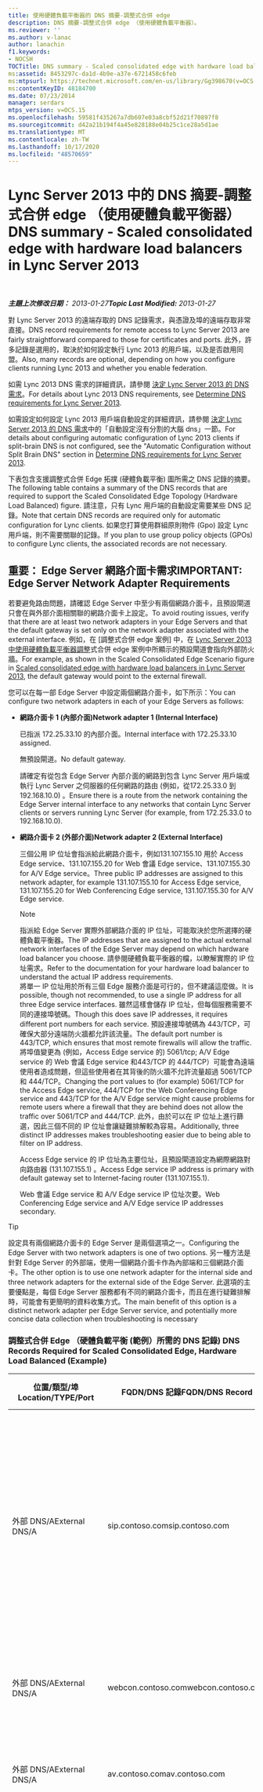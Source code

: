 ```yaml
---
title: 使用硬體負載平衡器的 DNS 摘要-調整式合併 edge
description: DNS 摘要-調整式合併 edge （使用硬體負載平衡器）。
ms.reviewer: ''
ms.author: v-lanac
author: lanachin
f1.keywords:
- NOCSH
TOCTitle: DNS summary - Scaled consolidated edge with hardware load balancers
ms:assetid: 8453297c-da1d-4b9e-a37e-6721458c6feb
ms:mtpsurl: https://technet.microsoft.com/en-us/library/Gg398670(v=OCS.15)
ms:contentKeyID: 48184700
ms.date: 07/23/2014
manager: serdars
mtps_version: v=OCS.15
ms.openlocfilehash: 59581f435267a7db607e03a8cbf52d21f70897f8
ms.sourcegitcommit: d42a21b194f4a45e828188e04b25c1ce28a5d1ae
ms.translationtype: MT
ms.contentlocale: zh-TW
ms.lasthandoff: 10/17/2020
ms.locfileid: "48570659"
---
```

# <a name="dns-summary---scaled-consolidated-edge-with-hardware-load-balancers-in-lync-server-2013"></a><span data-ttu-id="b73fd-103">Lync Server 2013 中的 DNS 摘要-調整式合併 edge （使用硬體負載平衡器）</span><span class="sxs-lookup"><span data-stu-id="b73fd-103">DNS summary - Scaled consolidated edge with hardware load balancers in Lync Server 2013</span></span>

<div data-xmlns="http://www.w3.org/1999/xhtml">

<div class="topic" data-xmlns="http://www.w3.org/1999/xhtml" data-msxsl="urn:schemas-microsoft-com:xslt" data-cs="https://msdn.microsoft.com/">

<div data-asp="https://msdn2.microsoft.com/asp">



</div>

<div id="mainSection">

<div id="mainBody">

<span> </span>

<span data-ttu-id="b73fd-104">_**主題上次修改日期：** 2013-01-27_</span><span class="sxs-lookup"><span data-stu-id="b73fd-104">_**Topic Last Modified:** 2013-01-27_</span></span>

<span data-ttu-id="b73fd-105">對 Lync Server 2013 的遠端存取的 DNS 記錄需求，與憑證及埠的遠端存取非常直接。</span><span class="sxs-lookup"><span data-stu-id="b73fd-105">DNS record requirements for remote access to Lync Server 2013 are fairly straightforward compared to those for certificates and ports.</span></span> <span data-ttu-id="b73fd-106">此外，許多記錄是選用的，取決於如何設定執行 Lync 2013 的用戶端，以及是否啟用同盟。</span><span class="sxs-lookup"><span data-stu-id="b73fd-106">Also, many records are optional, depending on how you configure clients running Lync 2013 and whether you enable federation.</span></span>

<span data-ttu-id="b73fd-107">如需 Lync 2013 DNS 需求的詳細資訊，請參閱 [決定 Lync Server 2013 的 DNS 需求](lync-server-2013-determine-dns-requirements.md)。</span><span class="sxs-lookup"><span data-stu-id="b73fd-107">For details about Lync 2013 DNS requirements, see [Determine DNS requirements for Lync Server 2013](lync-server-2013-determine-dns-requirements.md).</span></span>

<span data-ttu-id="b73fd-108">如需設定如何設定 Lync 2013 用戶端自動設定的詳細資訊，請參閱 [決定 Lync Server 2013 的 DNS 需求](lync-server-2013-determine-dns-requirements.md)中的「自動設定沒有分割的大腦 dns」一節。</span><span class="sxs-lookup"><span data-stu-id="b73fd-108">For details about configuring automatic configuration of Lync 2013 clients if split-brain DNS is not configured, see the "Automatic Configuration without Split Brain DNS" section in [Determine DNS requirements for Lync Server 2013](lync-server-2013-determine-dns-requirements.md).</span></span>

<span data-ttu-id="b73fd-109">下表包含支援調整式合併 Edge 拓撲 (硬體負載平衡) 圖所需之 DNS 記錄的摘要。</span><span class="sxs-lookup"><span data-stu-id="b73fd-109">The following table contains a summary of the DNS records that are required to support the Scaled Consolidated Edge Topology (Hardware Load Balanced) figure.</span></span> <span data-ttu-id="b73fd-110">請注意，只有 Lync 用戶端的自動設定需要某些 DNS 記錄。</span><span class="sxs-lookup"><span data-stu-id="b73fd-110">Note that certain DNS records are required only for automatic configuration for Lync clients.</span></span> <span data-ttu-id="b73fd-111">如果您打算使用群組原則物件 (Gpo) 設定 Lync 用戶端，則不需要關聯的記錄。</span><span class="sxs-lookup"><span data-stu-id="b73fd-111">If you plan to use group policy objects (GPOs) to configure Lync clients, the associated records are not necessary.</span></span>

<div>

## <a name="important-edge-server-network-adapter-requirements"></a><span data-ttu-id="b73fd-112">重要： Edge Server 網路介面卡需求</span><span class="sxs-lookup"><span data-stu-id="b73fd-112">IMPORTANT: Edge Server Network Adapter Requirements</span></span>

<span data-ttu-id="b73fd-113">若要避免路由問題，請確認 Edge Server 中至少有兩個網路介面卡，且預設閘道只會在與外部介面相關聯的網路介面卡上設定。</span><span class="sxs-lookup"><span data-stu-id="b73fd-113">To avoid routing issues, verify that there are at least two network adapters in your Edge Servers and that the default gateway is set only on the network adapter associated with the external interface.</span></span> <span data-ttu-id="b73fd-114">例如，在 [調整式合併 edge 案例] 中，在 [Lync Server 2013 中使用硬體負載平衡器調整](lync-server-2013-scaled-consolidated-edge-with-hardware-load-balancers.md)式合併 edge 案例中所顯示的預設閘道會指向外部防火牆。</span><span class="sxs-lookup"><span data-stu-id="b73fd-114">For example, as shown in the Scaled Consolidated Edge Scenario figure in [Scaled consolidated edge with hardware load balancers in Lync Server 2013](lync-server-2013-scaled-consolidated-edge-with-hardware-load-balancers.md), the default gateway would point to the external firewall.</span></span>

<span data-ttu-id="b73fd-115">您可以在每一部 Edge Server 中設定兩個網路介面卡，如下所示：</span><span class="sxs-lookup"><span data-stu-id="b73fd-115">You can configure two network adapters in each of your Edge Servers as follows:</span></span>

  - <span data-ttu-id="b73fd-116">**網路介面卡 1 (內部介面)**</span><span class="sxs-lookup"><span data-stu-id="b73fd-116">**Network adapter 1 (Internal Interface)**</span></span>
    
    <span data-ttu-id="b73fd-117">已指派 172.25.33.10 的內部介面。</span><span class="sxs-lookup"><span data-stu-id="b73fd-117">Internal interface with 172.25.33.10 assigned.</span></span>
    
    <span data-ttu-id="b73fd-118">無預設閘道。</span><span class="sxs-lookup"><span data-stu-id="b73fd-118">No default gateway.</span></span>
    
    <span data-ttu-id="b73fd-119">請確定有從包含 Edge Server 內部介面的網路到包含 Lync Server 用戶端或執行 Lync Server 之伺服器的任何網路的路由 (例如，從172.25.33.0 到 192.168.10.0) 。</span><span class="sxs-lookup"><span data-stu-id="b73fd-119">Ensure there is a route from the network containing the Edge Server internal interface to any networks that contain Lync Server clients or servers running Lync Server (for example, from 172.25.33.0 to 192.168.10.0).</span></span>

  - <span data-ttu-id="b73fd-120">**網路介面卡 2 (外部介面)**</span><span class="sxs-lookup"><span data-stu-id="b73fd-120">**Network adapter 2 (External Interface)**</span></span>
    
    <span data-ttu-id="b73fd-121">三個公用 IP 位址會指派給此網路介面卡，例如131.107.155.10 用於 Access Edge service、131.107.155.20 for Web 會議 Edge service、131.107.155.30 for A/V Edge service。</span><span class="sxs-lookup"><span data-stu-id="b73fd-121">Three public IP addresses are assigned to this network adapter, for example 131.107.155.10 for Access Edge service, 131.107.155.20 for Web Conferencing Edge service, 131.107.155.30 for A/V Edge service.</span></span>
    
    <div>
    

    > [!NOTE]
    > <span data-ttu-id="b73fd-122">指派給 Edge Server 實際外部網路介面的 IP 位址，可能取決於您所選擇的硬體負載平衡器。</span><span class="sxs-lookup"><span data-stu-id="b73fd-122">The IP addresses that are assigned to the actual external network interfaces of the Edge Server may depend on which hardware load balancer you choose.</span></span> <span data-ttu-id="b73fd-123">請參閱硬體負載平衡器的檔，以瞭解實際的 IP 位址需求。</span><span class="sxs-lookup"><span data-stu-id="b73fd-123">Refer to the documentation for your hardware load balancer to understand the actual IP address requirements.</span></span><BR><span data-ttu-id="b73fd-124">將單一 IP 位址用於所有三個 Edge 服務介面是可行的，但不建議這麼做。</span><span class="sxs-lookup"><span data-stu-id="b73fd-124">It is possible, though not recommended, to use a single IP address for all three Edge service interfaces.</span></span> <span data-ttu-id="b73fd-125">雖然這樣會儲存 IP 位址，但每個服務需要不同的連接埠號碼。</span><span class="sxs-lookup"><span data-stu-id="b73fd-125">Though this does save IP addresses, it requires different port numbers for each service.</span></span> <span data-ttu-id="b73fd-126">預設連接埠號碼為 443/TCP，可確保大部分遠端防火牆都允許該流量。</span><span class="sxs-lookup"><span data-stu-id="b73fd-126">The default port number is 443/TCP, which ensures that most remote firewalls will allow the traffic.</span></span> <span data-ttu-id="b73fd-127">將埠值變更為 (例如，Access Edge service 的) 5061/tcp; A/V Edge service 的 Web 會議 Edge service 和443/TCP 的 444/TCP）可能會為遠端使用者造成問題，但這些使用者在其背後的防火牆不允許流量超過 5061/TCP 和 444/TCP。</span><span class="sxs-lookup"><span data-stu-id="b73fd-127">Changing the port values to (for example) 5061/TCP for the Access Edge service, 444/TCP for the Web Conferencing Edge service and 443/TCP for the A/V Edge service might cause problems for remote users where a firewall that they are behind does not allow the traffic over 5061/TCP and 444/TCP.</span></span> <span data-ttu-id="b73fd-128">此外，由於可以在 IP 位址上進行篩選，因此三個不同的 IP 位址會讓疑難排解較為容易。</span><span class="sxs-lookup"><span data-stu-id="b73fd-128">Additionally, three distinct IP addresses makes troubleshooting easier due to being able to filter on IP address.</span></span>

    
    </div>
    
    <span data-ttu-id="b73fd-129">Access Edge service 的 IP 位址為主要位址，且預設閘道設定為網際網路對向路由器 (131.107.155.1) 。</span><span class="sxs-lookup"><span data-stu-id="b73fd-129">Access Edge service IP address is primary with default gateway set to Internet-facing router (131.107.155.1).</span></span>
    
    <span data-ttu-id="b73fd-130">Web 會議 Edge service 和 A/V Edge service IP 位址次要。</span><span class="sxs-lookup"><span data-stu-id="b73fd-130">Web Conferencing Edge service and A/V Edge service IP addresses secondary.</span></span>

<div>


> [!TIP]
> <span data-ttu-id="b73fd-131">設定具有兩個網路介面卡的 Edge Server 是兩個選項之一。</span><span class="sxs-lookup"><span data-stu-id="b73fd-131">Configuring the Edge Server with two network adapters is one of two options.</span></span> <span data-ttu-id="b73fd-132">另一種方法是針對 Edge Server 的外部端，使用一個網路介面卡作為內部端和三個網路介面卡。</span><span class="sxs-lookup"><span data-stu-id="b73fd-132">The other option is to use one network adapter for the internal side and three network adapters for the external side of the Edge Server.</span></span> <span data-ttu-id="b73fd-133">此選項的主要優點是，每個 Edge Server 服務都有不同的網路介面卡，而且在進行疑難排解時，可能會有更簡明的資料收集方式。</span><span class="sxs-lookup"><span data-stu-id="b73fd-133">The main benefit of this option is a distinct network adapter per Edge Server service, and potentially more concise data collection when troubleshooting is necessary</span></span>



</div>

### <a name="dns-records-required-for-scaled-consolidated-edge-hardware-load-balanced-example"></a><span data-ttu-id="b73fd-134">調整式合併 Edge （硬體負載平衡 (範例）所需的 DNS 記錄) </span><span class="sxs-lookup"><span data-stu-id="b73fd-134">DNS Records Required for Scaled Consolidated Edge, Hardware Load Balanced (Example)</span></span>

<table>
<colgroup>
<col style="width: 25%" />
<col style="width: 25%" />
<col style="width: 25%" />
<col style="width: 25%" />
</colgroup>
<thead>
<tr class="header">
<th><span data-ttu-id="b73fd-135">位置/類型/埠</span><span class="sxs-lookup"><span data-stu-id="b73fd-135">Location/TYPE/Port</span></span></th>
<th><span data-ttu-id="b73fd-136">FQDN/DNS 記錄</span><span class="sxs-lookup"><span data-stu-id="b73fd-136">FQDN/DNS Record</span></span></th>
<th><span data-ttu-id="b73fd-137">IP 位址/FQDN</span><span class="sxs-lookup"><span data-stu-id="b73fd-137">IP Address/FQDN</span></span></th>
<th><span data-ttu-id="b73fd-138">對應至/註解</span><span class="sxs-lookup"><span data-stu-id="b73fd-138">Maps to/Comments</span></span></th>
</tr>
</thead>
<tbody>
<tr class="odd">
<td><p><span data-ttu-id="b73fd-139">外部 DNS/A</span><span class="sxs-lookup"><span data-stu-id="b73fd-139">External DNS/A</span></span></p></td>
<td><p><span data-ttu-id="b73fd-140">sip.contoso.com</span><span class="sxs-lookup"><span data-stu-id="b73fd-140">sip.contoso.com</span></span></p></td>
<td><p><span data-ttu-id="b73fd-141">131.107.155.10</span><span class="sxs-lookup"><span data-stu-id="b73fd-141">131.107.155.10</span></span></p></td>
<td><p><span data-ttu-id="b73fd-142">Access Edge service 外部介面 (Contoso) 。</span><span class="sxs-lookup"><span data-stu-id="b73fd-142">Access Edge service external interface (Contoso).</span></span> <span data-ttu-id="b73fd-143">請針對具有啟用 Lync 功能之使用者的所有 SIP 網域，依需要重複。</span><span class="sxs-lookup"><span data-stu-id="b73fd-143">Repeat as necessary for all SIP domains with Lync enabled users</span></span></p></td>
</tr>
<tr class="even">
<td><p><span data-ttu-id="b73fd-144">外部 DNS/A</span><span class="sxs-lookup"><span data-stu-id="b73fd-144">External DNS/A</span></span></p></td>
<td><p><span data-ttu-id="b73fd-145">webcon.contoso.com</span><span class="sxs-lookup"><span data-stu-id="b73fd-145">webcon.contoso.com</span></span></p></td>
<td><p><span data-ttu-id="b73fd-146">131.107.155.20</span><span class="sxs-lookup"><span data-stu-id="b73fd-146">131.107.155.20</span></span></p></td>
<td><p><span data-ttu-id="b73fd-147">Web 會議 Edge service 外部介面</span><span class="sxs-lookup"><span data-stu-id="b73fd-147">Web Conferencing Edge service external interface</span></span></p></td>
</tr>
<tr class="odd">
<td><p><span data-ttu-id="b73fd-148">外部 DNS/A</span><span class="sxs-lookup"><span data-stu-id="b73fd-148">External DNS/A</span></span></p></td>
<td><p><span data-ttu-id="b73fd-149">av.contoso.com</span><span class="sxs-lookup"><span data-stu-id="b73fd-149">av.contoso.com</span></span></p></td>
<td><p><span data-ttu-id="b73fd-150">131.107.155.30</span><span class="sxs-lookup"><span data-stu-id="b73fd-150">131.107.155.30</span></span></p></td>
<td><p><span data-ttu-id="b73fd-151">A/V Edge service 外部介面</span><span class="sxs-lookup"><span data-stu-id="b73fd-151">A/V Edge service external interface</span></span></p></td>
</tr>
<tr class="even">
<td><p><span data-ttu-id="b73fd-152">外部 DNS/SRV/443</span><span class="sxs-lookup"><span data-stu-id="b73fd-152">External DNS/SRV/443</span></span></p></td>
<td><p><span data-ttu-id="b73fd-153">_sip _sip._tls .com</span><span class="sxs-lookup"><span data-stu-id="b73fd-153">_sip._tls.contoso.com</span></span></p></td>
<td><p><span data-ttu-id="b73fd-154">sip.contoso.com</span><span class="sxs-lookup"><span data-stu-id="b73fd-154">sip.contoso.com</span></span></p></td>
<td><p><span data-ttu-id="b73fd-155">Access Edge service 外部介面。</span><span class="sxs-lookup"><span data-stu-id="b73fd-155">Access Edge service external interface.</span></span> <span data-ttu-id="b73fd-156">自動設定 Lync 2013 和 Lync 2010 用戶端時必須執行，以供外部工作。</span><span class="sxs-lookup"><span data-stu-id="b73fd-156">Required for automatic configuration of Lync 2013 and Lync 2010 clients to work externally.</span></span> <span data-ttu-id="b73fd-157">請針對具有啟用 Lync 功能之使用者的所有 SIP 網域，依需要重複。</span><span class="sxs-lookup"><span data-stu-id="b73fd-157">Repeat as necessary for all SIP domains with Lync enabled users.</span></span></p></td>
</tr>
<tr class="odd">
<td><p><span data-ttu-id="b73fd-158">外部 DNS/SRV/5061</span><span class="sxs-lookup"><span data-stu-id="b73fd-158">External DNS/SRV/5061</span></span></p></td>
<td><p><span data-ttu-id="b73fd-159">_sipfederationtls _sipfederationtls._tcp .com</span><span class="sxs-lookup"><span data-stu-id="b73fd-159">_sipfederationtls._tcp.contoso.com</span></span></p></td>
<td><p><span data-ttu-id="b73fd-160">sip.contoso.com</span><span class="sxs-lookup"><span data-stu-id="b73fd-160">sip.contoso.com</span></span></p></td>
<td><p><span data-ttu-id="b73fd-161">需要 SIP Access Edge service 外部介面，以供同盟協力廠商（稱為「允許的 SIP 網域」）自動探索，但在先前版本) 中稱為「增強型同盟」 (。</span><span class="sxs-lookup"><span data-stu-id="b73fd-161">SIP Access Edge service external interface Required for automatic DNS discovery of federated partners known as “Allowed SIP Domain” (called enhanced federation in previous releases).</span></span> <span data-ttu-id="b73fd-162">針對具有啟用 Lync 功能之使用者的所有 SIP 網域和使用推播通知服務或 Apple Push Notification 服務的 Microsoft Lync 行動用戶端，重複此步驟。</span><span class="sxs-lookup"><span data-stu-id="b73fd-162">Repeat as necessary for all SIP domains with Lync enabled users and Microsoft Lync Mobile clients that use either the Push Notification Service or the Apple Push Notification service</span></span></p></td>
</tr>
<tr class="even">
<td><p><span data-ttu-id="b73fd-163">內部 DNS/A</span><span class="sxs-lookup"><span data-stu-id="b73fd-163">Internal DNS/A</span></span></p></td>
<td><p><span data-ttu-id="b73fd-164">lsedge.contoso.net</span><span class="sxs-lookup"><span data-stu-id="b73fd-164">lsedge.contoso.net</span></span></p></td>
<td><p><span data-ttu-id="b73fd-165">172.25.33.10</span><span class="sxs-lookup"><span data-stu-id="b73fd-165">172.25.33.10</span></span></p></td>
<td><p><span data-ttu-id="b73fd-166">合併 Edge 內部介面</span><span class="sxs-lookup"><span data-stu-id="b73fd-166">Consolidated Edge internal interface</span></span></p></td>
</tr>
</tbody>
</table>


</div>

</div>

<span> </span>

</div>

</div>

</div>

